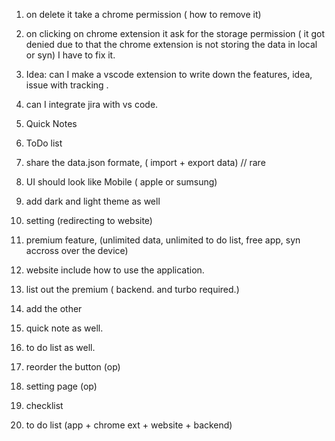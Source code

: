 1. on delete it take a chrome permission ( how to remove it)
2. on clicking on chrome extension it ask for the storage permission ( it got denied due to that the chrome extension is not storing the data in local or syn) I have to fix it.
3. Idea: can I make a vscode extension to write down the features, idea, issue with tracking .
4. can I integrate jira with vs code.


1. Quick Notes
2. ToDo list
3. share the data.json formate, ( import + export data) // rare
4. UI should look like Mobile ( apple or sumsung)
5. add dark and light theme as well
6. setting (redirecting to website)
7. premium feature,
(unlimited data, unlimited to do list, free app, syn accross over the device)
8. website include how to use the application.
9. list out the premium ( backend. and turbo required.)


1. add the other 
2. quick note as well.
3. to do list as well.
4. reorder the button (op)
5. setting page (op)


1. checklist
2. to do list (app + chrome ext + website + backend)